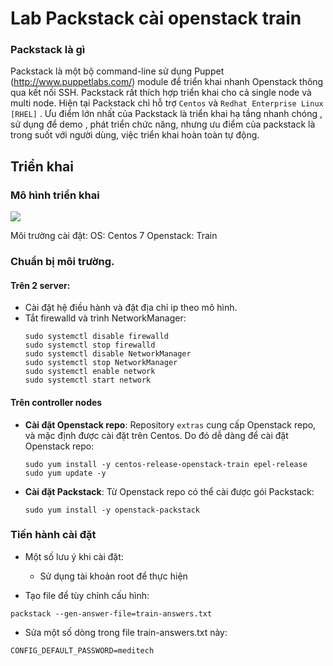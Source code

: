 # Lab Packstack cài openstack train


### Packstack là gì
Packstack là một bộ command-line sử dụng Puppet (http://www.puppetlabs.com/) module để triển khai nhanh Openstack thông qua kết nối SSH. Packstack rất thích hợp triển khai cho cả single node và multi node. Hiện tại Packstack chỉ hỗ trợ `Centos` và `Redhat Enterprise Linux [RHEL]` . Ưu điểm lớn nhất của Packstack là triển khai hạ tầng nhanh chóng , sử dụng để demo , phát triển chức năng, nhưng ưu điểm của packstack là trong suốt với người dùng, việc triển khai hoàn toàn tự động.

## Triển khai

### Mô hình triển khai

![](http://i.imgur.com/XGpXhQv.png)

Môi trường cài đặt:
OS: Centos 7
Openstack: Train

### Chuẩn bị môi trường.

#### Trên 2 server:
- Cài đặt hệ điều hành và đặt địa chỉ ip theo mô hình.
- Tắt firewalld và trình NetworkManager:
    ```
    sudo systemctl disable firewalld
    sudo systemctl stop firewalld
    sudo systemctl disable NetworkManager
    sudo systemctl stop NetworkManager
    sudo systemctl enable network
    sudo systemctl start network
    ```


#### Trên controller nodes

- **Cài đặt Openstack repo**: Repository `extras` cung cấp Openstack repo, và mặc định được cài đặt trên Centos. Do đó dễ dàng để cài đặt Openstack repo:
    ```
    sudo yum install -y centos-release-openstack-train epel-release
    sudo yum update -y
    ```
- **Cài đặt Packstack**: Từ Openstack repo có thể cài được gói Packstack:
    ```
    sudo yum install -y openstack-packstack
    ```

### Tiến hành cài đặt

- Một số lưu ý khi cài đặt:
  - Sử dụng tài khoản root để thực hiện


- Tạo file để tùy chỉnh cấu hình:
```
packstack --gen-answer-file=train-answers.txt
```
- Sửa một số dòng trong file train-answers.txt này:
```
CONFIG_DEFAULT_PASSWORD=meditech
```
